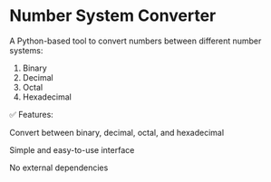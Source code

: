 # Number System Converter
A Python-based tool to convert numbers between different number systems:

1. Binary
2. Decimal
3. Octal
4. Hexadecimal

✅ Features: 

Convert between binary, decimal, octal, and hexadecimal

Simple and easy-to-use interface 

No external dependencies
